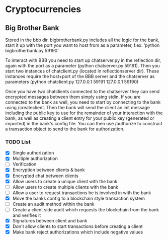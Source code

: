 # Cryptocurrencies

## Big Brother Bank
Stored in the bbb dir. bigbrotherbank.py includes all the logic for the bank, start it up with the port you want to host from as a parameter, f.ex: 'python bigbrotherbank.py 59190'.

To interact with BBB you need to start up chatserver.py in the reflection dir, again with the port as a parameter (python chatserver.py 59191). Then you start two instances of chatclient.py (located in reflectionserver dir). These instances require the host+port of the BBB server and the chatserver as parameters (python chatclient.py 127.0.0.1 59191 127.0.0.1 59190)

Once you have two chatclients connected to the chatserver they can send encrypted messages between them simply using stdin. If you are connected to the bank as well, you need to start by connecting to the bank using /createclient. Then the bank will send the client an init message including the public key to use for the remainder of your interaction with the bank, as well as creating a client entry for your public key (generated or imported) in the bank's config file. You can then use /authorize to construct a transaction object to send to the bank for authorization.

### TODO List
- [x] Single authorization
- [x] Multiple authorization
- [ ] Verification
- [x] Encryption between clients & bank
- [x] Encrypted chat between clients
- [x] Allow users to create a unique client with the bank
- [ ] Allow users to create multiple clients with the bank
- [ ] Allow a user to request transactions he is involved in with the bank
- [x] Move the banks config to a blockchain style transaction system
- [ ] Create an audit method within the bank
- [ ] Create a client side audit which requests the blockchain from the bank and verifies it
- [x] Signatures between client and bank
- [x] Don't allow clients to start transactions before creating a client
- [x] Make bank reject authorizations which include negative values
